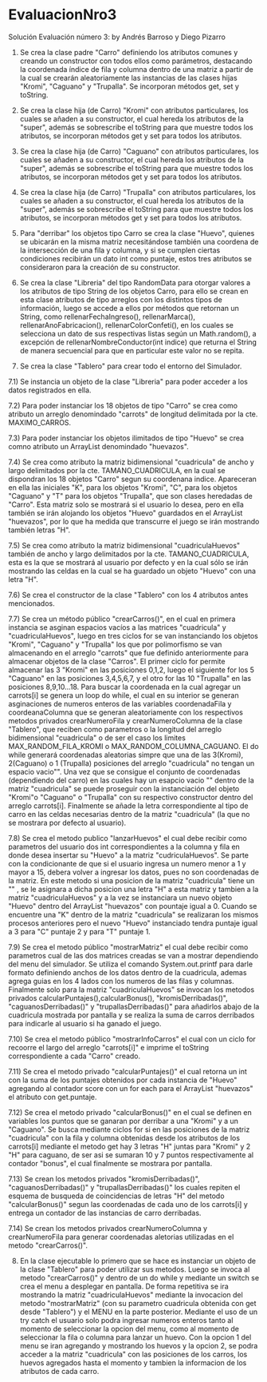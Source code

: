 # EvaluacionNro3

Solución Evaluación número 3:
by Andrés Barroso y Diego Pizarro

1) Se crea la clase padre "Carro" definiendo los atributos comunes y creando un constructor con todos ellos como parámetros, 
destacando la coordenada índice de fila y columna dentro de una matriz a partir de la cual se crearán aleatoriamente las 
instancias de las clases hijas "Kromi", "Caguano" y "Trupalla". Se incorporan métodos get, set y toString. 

2) Se crea la clase hija (de Carro) "Kromi" con atributos particulares, los cuales se añaden a su constructor, el cual hereda los atributos de la "super", 
además se sobrescribe el toString para que muestre todos los atributos, se incorporan métodos get y set para todos los atributos.

3) Se crea la clase hija (de Carro) "Caguano" con atributos particulares, los cuales se añaden a su constructor, el cual hereda los atributos de la "super", 
además se sobrescribe el toString para que muestre todos los atributos, se incorporan métodos get y set para todos los atributos.

4) Se crea la clase hija (de Carro) "Trupalla" con atributos particulares, los cuales se añaden a su constructor, el cual hereda los atributos de la "super", 
además se sobrescribe el toString para que muestre todos los atributos, se incorporan métodos get y set para todos los atributos.

5) Para "derribar" los objetos tipo Carro se crea la clase "Huevo", quienes se ubicarán en la misma matriz necesitándose también una coordena de la 
intersección de una fila y columna, y si se cumplen ciertas condiciones recibirán un dato int como puntaje, estos tres atributos se consideraron para 
la creación de su constructor. 

6) Se crea la clase "Libreria" del tipo RandomData para otorgar valores a los atributos de tipo String de los objetos Carro, para ello se crean en esta clase
atributos de tipo arreglos con los distintos tipos de información, luego se accede a ellos por métodos que retornan un String, como rellenarFechaIngreso(), 
rellenarMarca(), rellenarAnoFabricacion(), rellenarColorConfeti(), en los cuales se selecciona un dato de sus respectivas listas según un Math.random(), 
a excepción de rellenarNombreConductor(int indice) que returna el String de manera secuencial para que en particular este valor no se repita. 

7) Se crea la clase "Tablero" para crear todo el entorno del Simulador.

7.1) Se instancia un objeto de la clase "Libreria" para poder acceder a los datos registrados en ella. 

7.2) Para poder instanciar los 18 objetos de tipo "Carro" se crea como atributo un arreglo denomindado "carrots" de longitud delimitada por 
la cte. MAXIMO_CARROS.

7.3) Para poder instanciar los objetos ilimitados de tipo "Huevo" se crea comno atributo un ArrayList denomindado "huevazos".

7.4) Se crea como atributo la matriz bidimensional "cuadricula" de ancho y largo delimitados por la cte. TAMANO_CUADRICULA, en la cual se dispondran los 18 objetos "Carro" segun 
su coordenana indice. Apareceran en ella las iniciales "K", para los objetos "Kromi", "C", para los objetos "Caguano" y "T" para los objetos "Trupalla", que son clases
heredadas de "Carro". Esta matriz solo se mostrará si el usuario lo desea, pero en ella también se irán alojando los objetos "Huevo" guardados en el ArrayList 
"huevazos", por lo que ha medida que transcurre el juego se irán mostrando también letras "H".

7.5) Se crea como atributo la matriz bidimensional "cuadriculaHuevos" también de ancho y largo delimitados por la cte. TAMANO_CUADRICULA, esta es la que se mostrará al usuario 
por defecto y en la cual sólo se irán mostrando las celdas en la cual se ha guardado un objeto "Huevo" con una letra "H". 

7.6) Se crea el constructor de la clase "Tablero" con los 4 atributos antes mencionados. 

7.7) Se crea un método público "crearCarros()", en el cual en primera instancia se asginan espacios vacíos a las matrices "cuadricula" y "cuadriculaHuevos", luego 
en tres ciclos for se van instanciando los objetos "Kromi", "Caguano" y "Trupalla" los que por polimorfismo se van almacenando en el arreglo "carrots" que fue definido
anteriormente para almacenar objetos de la clase "Carros". El primer ciclo for permite almacenar las 3 "Kromi" en las posiciones 0,1,2, luego el siguiente for los 5 "Caguano" en las 
posiciones 3,4,5,6,7, y el otro for las 10 "Trupalla" en las posiciones 8,9,10...18. Para buscar la coordenada en la cual agregar un carrots[i] se genera un loop do while, 
el cual en su interior se generan asginaciones de numeros enteros de las variables coordenadaFila y coordeanaColumna que se generan aleatoriamente con los respectivos metodos privados
crearNumeroFila y crearNumeroColumna de la clase "Tablero", que reciben como parametros o la longitud del arreglo bidimensional "cuadricula" o de ser el caso los limites MAX_RANDOM_FILA_KROMI 
o MAX_RANDOM_COLUMNA_CAGUANO. El do while generará coordenadas aleatorias simpre que una de las 3(Kromi), 2(Caguano) o 1 (Trupalla) posiciones del arreglo "cuadricula" no tengan un espacio vacio"". 
Una vez que se consigue el conjunto de coordenadas (dependiendo del carro) en las cuales hay un esapcio vacio "" dentro de la matriz "cuadricula" se puede proseguir con la instanciación 
del objeto "Kromi"o "Caguano" o "Trupalla" con su respectivo constructor dentro del arreglo carrots[i]. Finalmente se añade la letra correspondiente al tipo de carro en las celdas necesarias 
dentro de la matriz "cuadricula" (la que no se mostrara por defecto al usuario).

7.8) Se crea el metodo publico "lanzarHuevos" el cual debe recibir como parametros del usuario dos int correspondientes a la columna y fila en donde desea insertar su "Huevo"
a la matriz "cudriculaHuevos". Se parte con la condicionante de que si el usuario ingresa un numero menor a 1 y mayor a 15, debera volver a ingresar los datos, pues no 
son coordenadas de la matriz. En este metodo si una posicion de la matriz "cuadricula" tiene un "" , se le asignara a dicha posicion una letra "H" a esta matriz y tambien
a la matriz "cuadriculaHuevos" y a la vez se instanciara un nuevo objeto "Huevo" dentro del ArrayList "huevazos" con pountaje igual a 0. Cuando se encuentre una "K"
dentro de la matriz "cuadricula" se realizaran los mismos procesos anteriores pero el nuevo "Huevo" instanciado tendra puntaje igual a 3 para "C" puntaje 2 y para
"T" puntaje 1. 

7.9) Se crea el metodo público "mostrarMatriz" el cual debe recibir como parametros cual de las dos matrices creadas se van a mostrar dependiendo del menu del simulador. Se 
utiliza el comando System.out.printf para darle formato definiendo anchos de los datos dentro de la cuadricula, ademas agrega guias en los 4 lados con los numeros de 
las filas y columnas. Finalmente solo para la matriz "cuadriculaHuevos" se invocan los metodos privados calcularPuntajes(),calcularBonus(), "kromisDerribadas()", 
"caguanosDerribadas()" y "trupallasDerribadas()"  para añadirlos abajo de la cuadricula mostrada por pantalla y se realiza la suma de carros derribados para 
indicarle al usuario si ha ganado el juego.  

7.10) Se crea el metodo público "mostrarInfoCarros" el cual con un ciclo for recoorre el largo del arreglo "carrots[i]" e imprime el toString correspondiente a cada "Carro"
creado. 

7.11) Se crea el metodo privado "calcularPuntajes()" el cual retorna un int con la suma de los puntajes obtenidos por cada instancia de "Huevo" agregando al contador
score con un for each para el ArrayList "huevazos" el atributo con get.puntaje. 

7.12) Se crea el metodo privado "calcularBonus()" en el cual se definen en variables los puntos que se ganaran por derribar a una "Kromi" y a un "Caguano". Se busca mediante
ciclos for si en las posiciones de la matriz "cuadricula" con la fila y columna obtenidas desde los atributos de los carrots[i] mediante el metodo get hay 3 letras "H" 
juntas para "Kromi" y 2 "H" para caguano, de ser asi se sumaran 10 y 7 puntos respectivamente al contador "bonus", el cual finalmente se mostrara por pantalla. 

7.13) Se crean los metodos privados "kromisDerribadas()", "caguanosDerribadas()" y "trupallasDerribadas()" los cuales repiten el esquema de busqueda de coincidencias de 
letras "H" del metodo "calcularBonus()" segun las coordenadas de cada uno de los carrots[i] y entrega un contador de las instancias de carro derribadas.

7.14) Se crean los metodos privados crearNumeroColumna y crearNumeroFila para generar coordenadas aletorias utilizadas en el metodo "crearCarros()". 

8) En la clase ejecutable lo primero que se hace es instanciar un objeto de la clase "Tablero" para poder utilizar sus metodos. Luego se invoca al metodo 
"crearCarros()" y dentro de un do while y mediante un switch se crea el menu a desplegar en pantalla. De forma repetitiva se ira mostrando la matriz "cuadriculaHuevos"
mediante la invocacion del metodo "mostrarMatriz" (con su parametro cuadricula obtenida con get desde "Tablero") y el MENU en la parte posterior. Mediante el uso de un
try catch el usuario solo podra ingresar numeros enteros tanto al momento de seleccionar la opcion del menu, como al momento de seleccionar la fila o columna para lanzar
un huevo. Con la opcion 1 del menu se iran agregando y mostrando los huevos y la opcion 2, se podra acceder a la matriz "cuadricula" con las posiciones de los carros,
los huevos agregados hasta el momento y tambien la informacion de los atributos de cada carro. 




